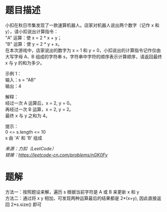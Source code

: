 # 题目描述
小扣在秋日市集发现了一款速算机器人。店家对机器人说出两个数字（记作 x 和 y），请小扣说出计算指令：  
"A" 运算：使 x = 2 * x + y；  
"B" 运算：使 y = 2 * y + x。  
在本次游戏中，店家说出的数字为 x = 1 和 y = 0，小扣说出的计算指令记作仅由大写字母 A、B 组成的字符串 s，字符串中字符的顺序表示计算顺序，请返回最终 x 与 y 的和为多少。  

示例 1：  
输入：s = "AB"  
输出：4  

解释：  
经过一次 A 运算后，x = 2, y = 0。  
再经过一次 B 运算，x = 2, y = 2。  
最终 x 与 y 之和为 4。  

提示：  
0 <= s.length <= 10  
s 由 'A' 和 'B' 组成  

*来源：力扣（LeetCode）*  
*链接：https://leetcode-cn.com/problems/nGK0Fy*  

# 题解
方法一：按照题设来解，遍历 s 根据当前字符是 A 或 B 来更新 x 和 y    
方法二：通过将 x y 相加，可发现两种运算最后的结果都是 2*(x+y), 因此直接返回 2*s.size() 即可
